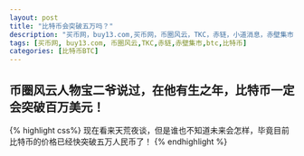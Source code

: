 ```yaml
---
layout: post
title: "比特币会突破五万吗？"
description: "买币网，buy13.com,买币网，币圈风云，TKC，赤链，小道消息，赤壁集市"
tags: [买币网, buy13.com, 币圈风云,TKC,赤链,赤壁集市,btc,比特币]
categories: [比特币BTC]
---
```

## 币圈风云人物宝二爷说过，在他有生之年，比特币一定会突破百万美元！
{% highlight css%}
现在看来天荒夜谈，但是谁也不知道未来会怎样，毕竟目前比特币的价格已经快突破五万人民币了！
{% endhighlight %}
